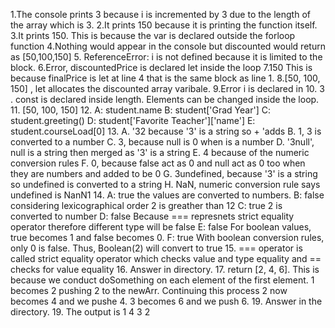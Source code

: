 1.The console prints 3 because i is incremented by 3 due to the length of the array which is 3.
2.It prints 150 because it is printing the function itself.
3.It prints 150. This is because the var is declared outside the forloop function
4.Nothing would appear in the console but discounted would return as [50,100,150]
 5. ReferenceError: i is not defined because it is limited to the block.
6.Error, discountedPrice is declared let inside the loop
7.150 This is because finalPrice is let at line 4 that is the same block as line 1.
8.[50, 100, 150] , let allocates the discounted array varibale.
9.Error i is declared in 
10. 3 . const is declared inside length. Elements can be changed inside the loop.
11. [50, 100, 150]
12. 
A: student.name
B: student['Grad Year']
C: student.greeting()
D: student['Favorite Teacher']['name']
E: student.courseLoad[0]
13.
A. '32 because '3' is a string so + 'adds
B. 1,  3 is converted to a number 
C. 3, because null is 0 when is a number 
D. '3null',  null is  a string then merged as '3' is a string 
E. 4 because of the numeric conversion rules 
F. 0, because false act as 0 and null act as 0 too when they are numbers and added to be 0 
G. 3undefined, because '3' is a string so undefined is converted to a string
H. NaN, numeric conversion rule says undefined is NanN1
14.
A: true  the values are converted to numbers.
B: false considering lexicographical order  2 is greather than 12
C: true 2 is converted to number
D: false Because === represnets strict equality operator therefore different type will be false
E: false For boolean values, true becomes 1 and false becomes 0.
F: true With boolean conversion rules, only 0 is false. Thus, Boolean(2) will convert to true
15.
=== operator is called strict equality operator which checks value and type equality and == checks for value equality
16. Answer in directory.
17. return [2, 4, 6].  This is because we conduct doSomething on each element of the first element. 1 becomes 2 pushing 2 to the newArr. Continuing this process 2 now becomes 4 and we  pushe 4. 3 becomes 6 and we push 6. 
19. Answer in the directory.
19. The output is 1 4 3 2 